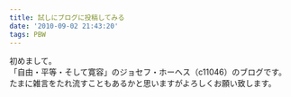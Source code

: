 ```yaml
---
title: 試しにブログに投稿してみる
date: '2010-09-02 21:43:20'
tags: PBW
---
```


初めまして。  
「自由・平等・そして寛容」のジョセフ・ホーヘス（c11046）のブログです。  
たまに雑言をたれ流すこともあるかと思いますがよろしくお願い致します。
